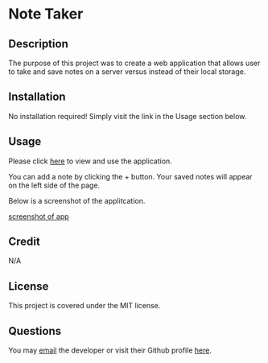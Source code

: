 # Note Taker

## Description

The purpose of this project was to create a web application that allows user to take and save notes on a server versus instead of their local storage.

## Installation

No installation required! Simply visit the link in the Usage section below.

## Usage

Please click [here](https://notezfordayz.herokuapp.com/) to view and use the application.

You can add a note by clicking the + button. Your saved notes will appear on the left side of the page.

Below is a screenshot of the applitcation.

[screenshot of app](./public/assets/images/screencapture-notezfordayz-herokuapp-2023-03-01-10_06_00.png)

## Credit

N/A

## License

This project is covered under the MIT license.

## Questions

You may [email](mailto:evanaherman@gmail.com) the developer or visit their Github profile [here](https://github.com/hermanea).
